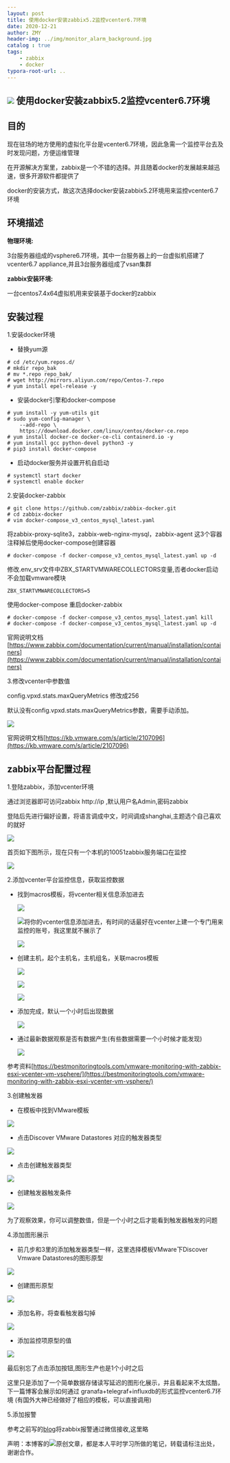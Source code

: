 ```yaml
---
layout: post
title: 使用docker安装zabbix5.2监控vcenter6.7环境
date: 2020-12-21
author: ZMY
header-img: ../img/monitor_alarm_background.jpg
catalog : true
tags:
    - zabbix
    - docker  
typora-root-url: ..
---
```


## <img class="original" src='/img/original.png'> 使用docker安装zabbix5.2监控vcenter6.7环境

## 目的

现在驻场的地方使用的虚拟化平台是vcenter6.7环境，因此急需一个监控平台去及时发现问题，方便运维管理

在开源解决方案里，zabbix是一个不错的选择。并且随着docker的发展越来越迅速，很多开源软件都提供了

docker的安装方式，故这次选择docker安装zabbix5.2环境用来监控vcenter6.7环境

## 环境描述

**物理环境:**

3台服务器组成的vsphere6.7环境，其中一台服务器上的一台虚拟机搭建了vcenter6.7 appliance,并且3台服务器组成了vsan集群

**zabbix安装环境:**

一台centos7.4x64虚拟机用来安装基于docker的zabbix

## 安装过程

1.安装docker环境

- 替换yum源

```
# cd /etc/yum.repos.d/
# mkdir repo_bak
# mv *.repo repo_bak/
# wget http://mirrors.aliyun.com/repo/Centos-7.repo
# yum install epel-release -y
```

- 安装docker引擎和docker-compose

```
# yum install -y yum-utils git
# sudo yum-config-manager \
    --add-repo \
    https://download.docker.com/linux/centos/docker-ce.repo
# yum install docker-ce docker-ce-cli containerd.io -y
# yum install gcc python-devel python3 -y
# pip3 install docker-compose
```

- 启动docker服务并设置开机自启动  

```
# systemctl start docker
# systemctl enable docker
```

2.安装docker-zabbix  

```
# git clone https://github.com/zabbix/zabbix-docker.git
# cd zabbix-docker
# vim docker-compose_v3_centos_mysql_latest.yaml
```

将zabbix-proxy-sqlite3，zabbix-web-nginx-mysql，zabbix-agent 这3个容器注释掉后使用docker-compose创建容器  

```
# docker-compose -f docker-compose_v3_centos_mysql_latest.yaml up -d
```

修改.env_srv文件中ZBX_STARTVMWARECOLLECTORS变量,否者docker启动不会加载vmware模块  

```
ZBX_STARTVMWARECOLLECTORS=5
```

使用docker-compose 重启docker-zabbix  

```
# docker-compose -f docker-compose_v3_centos_mysql_latest.yaml kill
# docker-compose -f docker-compose_v3_centos_mysql_latest.yaml up -d
```

官网说明文档[https://www.zabbix.com/documentation/current/manual/installation/containers](https://www.zabbix.com/documentation/current/manual/installation/containers)

3.修改vcenter中参数值

config.vpxd.stats.maxQueryMetrics 修改成256

默认没有config.vpxd.stats.maxQueryMetrics参数，需要手动添加。

![](/img/2020-12-21/1.png)

官网说明文档[https://kb.vmware.com/s/article/2107096](https://kb.vmware.com/s/article/2107096)

## zabbix平台配置过程

1.登陆zabbix，添加vcenter环境  

通过浏览器即可访问zabbix http://ip  ,默认用户名Admin,密码zabbix      

登陆后先进行偏好设置，将语言调成中文，时间调成shanghai,主题选个自己喜欢的就好      

![](/img/2020-12-21/2.png)

首页如下图所示，现在只有一个本机的10051zabbix服务端口在监控  

![](/img/2020-12-21/3.png)

2.添加vcenter平台监控信息，获取监控数据  

- 找到macros模板，将vcenter相关信息添加进去  

  ![](/img/2020-12-21/4.png)

  ![](/img/2020-12-21/5.png)将你的vcenter信息添加进去，有时间的话最好在vcenter上建一个专门用来监控的账号，我这里就不展示了  

  ![](/img/2020-12-21/6.png)

- 创建主机，起个主机名，主机组名，关联macros模板  

  ![](/img/2020-12-21/7.png)

  ![](/img/2020-12-21/7_5.png)

  ![](/img/2020-12-21/8.png)

- 添加完成，默认一个小时后出现数据  

  ![](/img/2020-12-21/12.png)

- 通过最新数据观察是否有数据产生(有些数据需要一个小时候才能发现)  

  ![](/img/2020-12-21/13.png)

参考资料[https://bestmonitoringtools.com/vmware-monitoring-with-zabbix-esxi-vcenter-vm-vsphere/](https://bestmonitoringtools.com/vmware-monitoring-with-zabbix-esxi-vcenter-vm-vsphere/)

3.创建触发器

- 在模板中找到VMware模板  

![](/img/2020-12-21/14.png)

- 点击Discover VMware Datastores 对应的触发器类型  

![](/img/2020-12-21/15.png)

- 点击创建触发器类型  

![](/img/2020-12-21/16.png)

- 创建触发器触发条件  

![](/img/2020-12-21/17.png)

为了观察效果，你可以调整数值，但是一个小时之后才能看到触发器触发的问题  

4.添加图形展示  

- 前几步和3里的添加触发器类型一样，这里选择模板VMware下Discover Vmware Datastores的图形原型

![](/img/2020-12-21/18.png)

- 创建图形原型

![](/img/2020-12-21/19.png)

- 添加名称，将查看触发器勾掉

![](/img/2020-12-21/20.png)

- 添加监控项原型的值

![](/img/2020-12-21/21.png)

最后别忘了点击添加按钮,图形生产也是1个小时之后  

这里只是添加了一个简单数据存储读写延迟的图形化展示，并且看起来不太炫酷，下一篇博客会展示如何通过  granafa+telegraf+influxdb的形式监控vcenter6.7环境 (有国外大神已经做好了相应的模板，可以直接调用)    



5.添加报警

参考之前写的[blog](https://276622709.github.io/2018/10/21/zabbix4.0%E5%88%9D%E4%BD%93%E9%AA%8C/)将zabbix报警通过微信接收,这里略  





声明：本博客的<img class="original" src='/img/original.png'>原创文章，都是本人平时学习所做的笔记，转载请标注出处，谢谢合作。